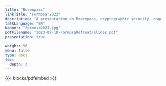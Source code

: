 ```yaml
---
title: "Rosenpass"
linkTitle: "Formosa 2023"
description: "A presentation on Rosenpass, cryptographic security, ongoing projects and its relationship to Formosa projects."
talkLanguage: "EN"
banner: "formosa2023.jpg"
pdfFilename: "2023-07-10-FormosaRetreat/slides.pdf"
presentation: true

weight: 96
menu: false
type: docs
toc:
  depth: 3
---
```


{{< blocks/pdfembed >}}
